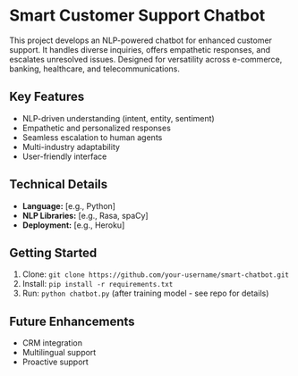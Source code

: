 # Smart Customer Support Chatbot

This project develops an NLP-powered chatbot for enhanced customer support. It handles diverse inquiries, offers empathetic responses, and escalates unresolved issues.  Designed for versatility across e-commerce, banking, healthcare, and telecommunications.

## Key Features

* NLP-driven understanding (intent, entity, sentiment)
* Empathetic and personalized responses
* Seamless escalation to human agents
* Multi-industry adaptability
* User-friendly interface

## Technical Details

* **Language:** [e.g., Python]
* **NLP Libraries:** [e.g., Rasa, spaCy]
* **Deployment:** [e.g., Heroku]

## Getting Started

1. Clone: `git clone https://github.com/your-username/smart-chatbot.git`
2. Install: `pip install -r requirements.txt`
3. Run: `python chatbot.py` (after training model - see repo for details)

## Future Enhancements

* CRM integration
* Multilingual support
* Proactive support
